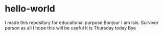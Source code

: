 # hello-world
I made this repository for educational purpose
Bonjour
I am Isis. Survivor person as all
I hope this will be useful
It is Thursday today
Bye
